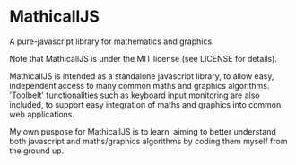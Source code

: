 # MathicallJS
A pure-javascript library for mathematics and graphics.

Note that MathicallJS is under the MIT license (see LICENSE for details).

MathicallJS is intended as a standalone javascript library, to allow easy, independent access to many common maths and graphics algorithms. 'Toolbelt' functionalities such as keyboard input monitoring are also included, to support easy integration of maths and graphics into common web applications. 

My own puspose for MathicallJS is to learn, aiming to better understand both javascript and maths/graphics algorithms by coding them myself from the ground up.
